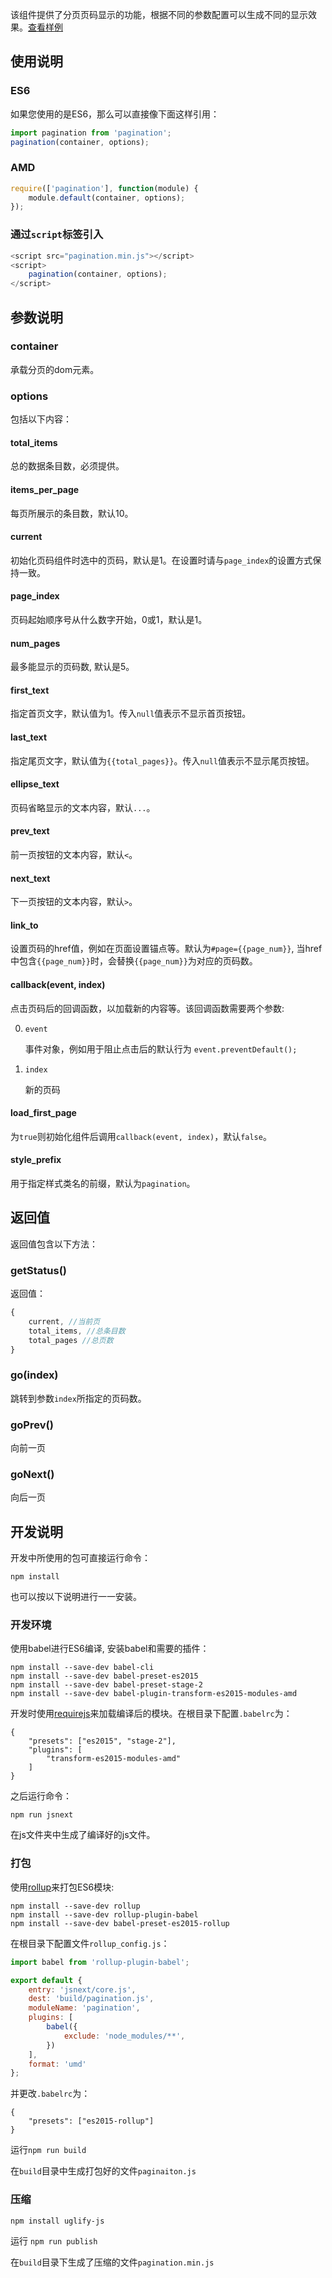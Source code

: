
该组件提供了分页页码显示的功能，根据不同的参数配置可以生成不同的显示效果。[查看样例](https://vivianink1991.github.io/pagination/example/test_build.html)

## 使用说明

### ES6

如果您使用的是ES6，那么可以直接像下面这样引用：

```js
import pagination from 'pagination'; 
pagination(container, options);
```
### AMD

```js
require(['pagination'], function(module) {
    module.default(container, options);
});
```
### 通过`script`标签引入

```js
<script src="pagination.min.js"></script>
<script>
    pagination(container, options);
</script>
```

## 参数说明

### container

承载分页的dom元素。

### options

包括以下内容：

#### total_items

总的数据条目数，必须提供。

#### items_per_page

每页所展示的条目数，默认10。

#### current

初始化页码组件时选中的页码，默认是1。在设置时请与`page_index`的设置方式保持一致。

#### page_index

页码起始顺序号从什么数字开始，0或1，默认是1。

#### num_pages

最多能显示的页码数, 默认是5。

#### first_text

指定首页文字，默认值为1。传入`null`值表示不显示首页按钮。

#### last_text

指定尾页文字，默认值为`{{total_pages}}`。传入`null`值表示不显示尾页按钮。

#### ellipse_text

页码省略显示的文本内容，默认`...`。

#### prev_text

前一页按钮的文本内容，默认`<`。

#### next_text

下一页按钮的文本内容，默认`>`。

#### link_to

设置页码的href值，例如在页面设置锚点等。默认为`#page={{page_num}}`, 当href中包含`{{page_num}}`时，会替换`{{page_num}}`为对应的页码数。

#### callback(event, index)

点击页码后的回调函数，以加载新的内容等。该回调函数需要两个参数:

0. `event`
    
    事件对象，例如用于阻止点击后的默认行为 `event.preventDefault();`

0. `index`

    新的页码

#### load_first_page

为`true`则初始化组件后调用`callback(event, index)`，默认`false`。

#### style_prefix

用于指定样式类名的前缀，默认为`pagination`。

## 返回值

返回值包含以下方法：

### getStatus()

返回值：

```js
{
    current, //当前页
    total_items, //总条目数
    total_pages //总页数
}
```

### go(index)

跳转到参数`index`所指定的页码数。

### goPrev()

向前一页

### goNext()

向后一页

## 开发说明

开发中所使用的包可直接运行命令：
```
npm install
```
也可以按以下说明进行一一安装。

### 开发环境

使用babel进行ES6编译, 安装babel和需要的插件：
```
npm install --save-dev babel-cli
npm install --save-dev babel-preset-es2015
npm install --save-dev babel-preset-stage-2
npm install --save-dev babel-plugin-transform-es2015-modules-amd
```
开发时使用[requirejs](https://github.com/requirejs/requirejs)来加载编译后的模块。在根目录下配置`.babelrc`为：
```
{
    "presets": ["es2015", "stage-2"],
    "plugins": [
        "transform-es2015-modules-amd"
    ]
}
```
之后运行命令：
```
npm run jsnext
```
在js文件夹中生成了编译好的js文件。

### 打包
使用[rollup](https://github.com/rollup/rollup)来打包ES6模块:
```
npm install --save-dev rollup
npm install --save-dev rollup-plugin-babel
npm install --save-dev babel-preset-es2015-rollup
```
在根目录下配置文件`rollup_config.js`：
``` js
import babel from 'rollup-plugin-babel';

export default {
    entry: 'jsnext/core.js',
    dest: 'build/pagination.js',
    moduleName: 'pagination',
    plugins: [
        babel({
            exclude: 'node_modules/**',
        })
    ],
    format: 'umd'
};
```
并更改`.babelrc`为：
```
{
    "presets": ["es2015-rollup"]
}
```
运行`npm run build`

在`build`目录中生成打包好的文件`paginaiton.js`

### 压缩
```
npm install uglify-js
```
运行 `npm run publish`

在`build`目录下生成了压缩的文件`pagination.min.js`



